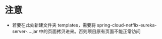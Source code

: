 # 注意

- 若要在此处新建文件夹 templates，需要将 spring-cloud-netflix-eureka-server-*.*.*.*.jar 中的页面拷贝进来。否则项目原有页面不能正常访问
